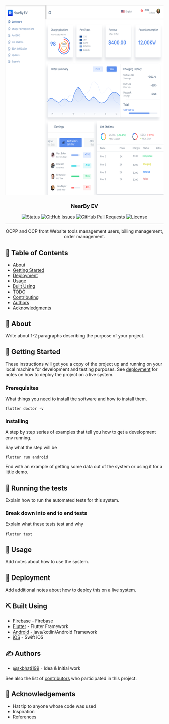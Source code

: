 <p align="center">
  <a href="" rel="noopener">
 <img width=800px height=600px src="./art/web_console_admin.png" alt="Project logo"></a>
</p>

<h3 align="center">NearBy EV</h3>

<div align="center">

[![Status](https://img.shields.io/badge/status-active-success.svg)]()
[![GitHub Issues](https://img.shields.io/github/issues/NearByEV-Charging/Console-Admin-Website.svg)](https://github.com/NearByEV-Charging/Console-Admin-Website/issues)
[![GitHub Pull Requests](https://img.shields.io/github/issues-pr/NearByEV-Charging/Console-Admin-Website.svg)](https://github.com/NearByEV-Charging/Console-Admin-Website/pulls)
[![License](https://img.shields.io/badge/license-GNU-blue.svg)](/LICENSE)

</div>

---

<p align="center"> OCPP and OCP front Website tools management users, billing management, order management.
    <br> 
</p>

## 📝 Table of Contents

- [About](#about)
- [Getting Started](#getting_started)
- [Deployment](#deployment)
- [Usage](#usage)
- [Built Using](#built_using)
- [TODO](../TODO.md)
- [Contributing](../CONTRIBUTING.md)
- [Authors](#authors)
- [Acknowledgments](#acknowledgement)

## 🧐 About <a name = "about"></a>

Write about 1-2 paragraphs describing the purpose of your project.

## 🏁 Getting Started <a name = "getting_started"></a>

These instructions will get you a copy of the project up and running on your local machine for development and testing purposes. See [deployment](#deployment) for notes on how to deploy the project on a live system.

### Prerequisites

What things you need to install the software and how to install them.

```
flutter doctor -v
```

### Installing

A step by step series of examples that tell you how to get a development env running.

Say what the step will be

```
flutter run android
```


End with an example of getting some data out of the system or using it for a little demo.

## 🔧 Running the tests <a name = "tests"></a>

Explain how to run the automated tests for this system.

### Break down into end to end tests

Explain what these tests test and why

```
flutter test
```

## 🎈 Usage <a name="usage"></a>

Add notes about how to use the system.

## 🚀 Deployment <a name = "deployment"></a>

Add additional notes about how to deploy this on a live system.

## ⛏️ Built Using <a name = "built_using"></a>

- [Firebase](https://www.firebase.com/) - Firebase
- [Flutter](https://expressjs.com/) - Flutter Framework
- [Android](https://android.com/) - java/kotlin/Android Framework
- [iOS](https://apple.com/) - Swift iOS

## ✍️ Authors <a name = "authors"></a>

- [@skbhati199](https://github.com/skbhati199) - Idea & Initial work

See also the list of [contributors](https://github.com/skbhati199/The-Documentation-Compendium/contributors) who participated in this project.

## 🎉 Acknowledgements <a name = "acknowledgement"></a>

- Hat tip to anyone whose code was used
- Inspiration
- References

